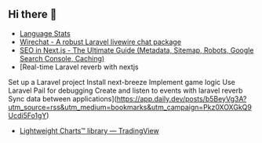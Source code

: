 ## Hi there 👋

<!--
**ahmadmunib/ahmadmunib** is a ✨ _special_ ✨ repository because its `README.md` (this file) appears on your GitHub profile.

Here are some ideas to get you started:

- 🔭 I’m currently working on ...
- 🌱 I’m currently learning ...
- 👯 I’m looking to collaborate on ...
- 🤔 I’m looking for help with ...
- 💬 Ask me about ...
- 📫 How to reach me: ...
- 😄 Pronouns: ...
- ⚡ Fun fact: ...
-->

<!-- daily.dev BOOKMARKS:START -->
- [Language Stats](https://app.daily.dev/posts/qRYZhtYhC?utm_source=rss&utm_medium=bookmarks&utm_campaign=Pkz0XOXGkQ9Ucdi5Fo1gY)
- [Wirechat - A robust Laravel livewire chat package](https://app.daily.dev/posts/BPmQKZWEh?utm_source=rss&utm_medium=bookmarks&utm_campaign=Pkz0XOXGkQ9Ucdi5Fo1gY)
- [SEO in Next.js - The Ultimate Guide &lpar;Metadata, Sitemap, Robots, Google Search Console, Caching&rpar;](https://app.daily.dev/posts/HkcQD5JB8?utm_source=rss&utm_medium=bookmarks&utm_campaign=Pkz0XOXGkQ9Ucdi5Fo1gY)
- [Real-time Laravel reverb with nextjs

Set up a Laravel project
Install next-breeze
Implement game logic
Use Laravel Pail for debugging
Create and listen to events with laravel reverb
Sync data between applications](https://app.daily.dev/posts/b5BeyVg3A?utm_source=rss&utm_medium=bookmarks&utm_campaign=Pkz0XOXGkQ9Ucdi5Fo1gY)
- [Lightweight Charts™ library — TradingView](https://app.daily.dev/posts/jMYdha395?utm_source=rss&utm_medium=bookmarks&utm_campaign=Pkz0XOXGkQ9Ucdi5Fo1gY)
<!-- daily.dev BOOKMARKS:END -->
